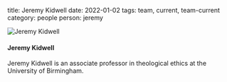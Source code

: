 title: Jeremy Kidwell
date: 2022-01-02
tags: team, current, team-current
category: people
person: jeremy

![Jeremy Kidwell](/reconnect/images/team/jeremy_kidwell.jpg)
#### Jeremy Kidwell

Jeremy Kidwell is an associate professor in theological ethics at the University of Birmingham.